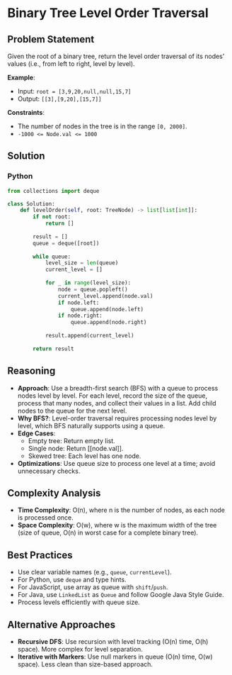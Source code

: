 # Binary Tree Level Order Traversal

## Problem Statement
Given the root of a binary tree, return the level order traversal of its nodes' values (i.e., from left to right, level by level).

**Example**:
- Input: `root = [3,9,20,null,null,15,7]`
- Output: `[[3],[9,20],[15,7]]`

**Constraints**:
- The number of nodes in the tree is in the range `[0, 2000]`.
- `-1000 <= Node.val <= 1000`

## Solution

### Python
```python
from collections import deque

class Solution:
    def levelOrder(self, root: TreeNode) -> list[list[int]]:
        if not root:
            return []
        
        result = []
        queue = deque([root])
        
        while queue:
            level_size = len(queue)
            current_level = []
            
            for _ in range(level_size):
                node = queue.popleft()
                current_level.append(node.val)
                if node.left:
                    queue.append(node.left)
                if node.right:
                    queue.append(node.right)
            
            result.append(current_level)
        
        return result
```

## Reasoning
- **Approach**: Use a breadth-first search (BFS) with a queue to process nodes level by level. For each level, record the size of the queue, process that many nodes, and collect their values in a list. Add child nodes to the queue for the next level.
- **Why BFS?**: Level-order traversal requires processing nodes level by level, which BFS naturally supports using a queue.
- **Edge Cases**:
  - Empty tree: Return empty list.
  - Single node: Return [[node.val]].
  - Skewed tree: Each level has one node.
- **Optimizations**: Use queue size to process one level at a time; avoid unnecessary checks.

## Complexity Analysis
- **Time Complexity**: O(n), where n is the number of nodes, as each node is processed once.
- **Space Complexity**: O(w), where w is the maximum width of the tree (size of queue, O(n) in worst case for a complete binary tree).

## Best Practices
- Use clear variable names (e.g., `queue`, `currentLevel`).
- For Python, use `deque` and type hints.
- For JavaScript, use array as queue with `shift`/`push`.
- For Java, use `LinkedList` as `Queue` and follow Google Java Style Guide.
- Process levels efficiently with queue size.

## Alternative Approaches
- **Recursive DFS**: Use recursion with level tracking (O(n) time, O(h) space). More complex for level separation.
- **Iterative with Markers**: Use null markers in queue (O(n) time, O(w) space). Less clean than size-based approach.